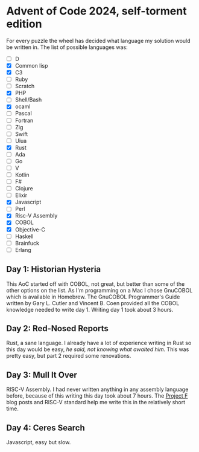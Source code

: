 # Advent of Code 2024, self-torment edition

For every puzzle the wheel has decided what language my solution
would be written in. The list of possible languages was: 

- [ ] D
- [x] Common lisp
- [x] C3
- [ ] Ruby
- [ ] Scratch
- [x] PHP
- [ ] Shell/Bash
- [x] ocaml
- [ ] Pascal
- [ ] Fortran
- [ ] Zig
- [ ] Swift
- [ ] Uiua
- [x] Rust
- [ ] Ada
- [ ] Go
- [ ] V
- [ ] Kotlin
- [ ] F#
- [ ] Clojure
- [ ] Elixir
- [x] Javascript
- [ ] Perl
- [x] Risc-V Assembly
- [x] COBOL
- [x] Objective-C
- [ ] Haskell
- [ ] Brainfuck
- [ ] Erlang

## Day 1: Historian Hysteria

This AoC started off with COBOL, not great, but better than some of the other options
on the list. As I'm programming on a Mac I chose GnuCOBOL which is available in Homebrew.
The GnuCOBOL Programmer's Guide written by Gary L. Cutler and Vincent B. Coen provided all
the COBOL knowledge needed to write day 1. Writing day 1 took about 3 hours.

## Day 2: Red-Nosed Reports

Rust, a sane language. I already have a lot of experience writing in Rust so this day
would be easy, *he said, not knowing what awaited him*. This was pretty easy, but
part 2 required some renovations.

## Day 3: Mull It Over

RISC-V Assembly. I had never written anything in any assembly language before, because of this
writing this day took about 7 hours. The [Project F](https://projectf.io) blog posts and RISC-V
standard help me write this in the relatively short time.

## Day 4: Ceres Search

Javascript, easy but slow.
